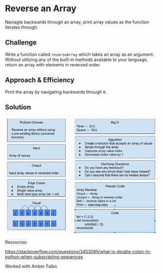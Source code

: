 # Reverse an Array
<!-- Short summary or background information -->
Naviagte backwards through an array, print array values as the function iterates through. 

## Challenge
<!-- Description of the challenge -->
Write a function called `reverseArray` which takes an array as an argument. Without utilizing any of the built-in methods available to your language, return an array with elements in reversed order.

## Approach & Efficiency
<!-- What approach did you take? Why? What is the Big O space/time for this approach? -->
Print the array by navigating backwards through it.

## Solution
![Array Reverse Whiteboard](./assets/array-reverse.png)

Resources:

https://stackoverflow.com/questions/3453085/what-is-double-colon-in-python-when-subscripting-sequences

Worked with Amber Falbo